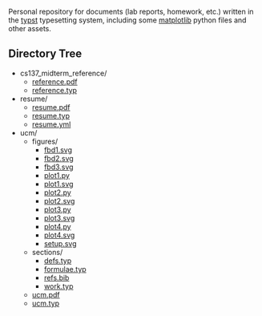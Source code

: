 Personal repository for documents (lab reports, homework, etc.) written in the [typst](https://github.com/typst/typst) typesetting system, including some [matplotlib](https://github.com/matplotlib/matplotlib) python files and other assets.

## Directory Tree
- cs137_midterm_reference/  
  - [reference.pdf](cs137_midterm_reference/reference.pdf)    
  - [reference.typ](cs137_midterm_reference/reference.typ)    
- resume/  
  - [resume.pdf](resume/resume.pdf)    
  - [resume.typ](resume/resume.typ)    
  - [resume.yml](resume/resume.yml)    
- ucm/  
  - figures/  
    - [fbd1.svg](ucm/figures/fbd1.svg)    
    - [fbd2.svg](ucm/figures/fbd2.svg)    
    - [fbd3.svg](ucm/figures/fbd3.svg)    
    - [plot1.py](ucm/figures/plot1.py)    
    - [plot1.svg](ucm/figures/plot1.svg)    
    - [plot2.py](ucm/figures/plot2.py)    
    - [plot2.svg](ucm/figures/plot2.svg)    
    - [plot3.py](ucm/figures/plot3.py)    
    - [plot3.svg](ucm/figures/plot3.svg)    
    - [plot4.py](ucm/figures/plot4.py)    
    - [plot4.svg](ucm/figures/plot4.svg)    
    - [setup.svg](ucm/figures/setup.svg)    
  - sections/  
    - [defs.typ](ucm/sections/defs.typ)    
    - [formulae.typ](ucm/sections/formulae.typ)    
    - [refs.bib](ucm/sections/refs.bib)    
    - [work.typ](ucm/sections/work.typ)    
  - [ucm.pdf](ucm/ucm.pdf)    
  - [ucm.typ](ucm/ucm.typ)    
